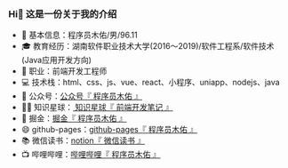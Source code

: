 ### Hi👋 这是一份关于我的介绍

- 💬 基本信息：程序员木佑/男/96.11
- 🎓 教育经历：湖南软件职业技术大学(2016～2019)/软件工程系/软件技术(Java应用开发方向)
- 💼 职业：前端开发工程师
- 💻 技术栈：html、css、js、vue、react、小程序、uniapp、nodejs、java
- 👯 公众号：<a href="https://github.com/hitanquan/hitanquan/blob/main/official_account%20qr_code.png" target="_blank">公众号『 程序员木佑 』</a>
- 👨‍💻‍ 知识星球：<a href="https://github.com/hitanquan/hitanquan/blob/main/xingqiu.png" target="_blank"> 知识星球『 前端开发笔记 』</a>
- 💪 掘金：<a href="https://juejin.cn/user/3593619013907822" target="_blank">掘金『 程序员木佑 』</a>
- 😄 github-pages：<a href="https://hitanquan.github.io/" target="_blank">github-pages『 程序员木佑 』</a>
- 📚 微信读书：<a href="https://muyoujun-wechat-read.notion.site/8e5cc9e318a14dd282892b6e6a798b13" target="_blank">notion『 微信读书 』</a>
- 📺 哔哩哔哩：<a href="https://space.bilibili.com/1981579821?spm_id_from=333.1007.0.0" target="_blank">哔哩哔哩『 程序员木佑 』</a>
  
<!--
**hitanquan/hitanquan** is a ✨ _special_ ✨ repository because its `README.md` (this file) appears on your GitHub profile.

Here are some ideas to get you started:

- 🔭 I’m currently working on ...
- 🌱 I’m currently learning ...
- 👯 I’m looking to collaborate on ...
- 🤔 I’m looking for help with ...
- 💬 Ask me about ...
- 📫 How to reach me: ...
- 😄 Pronouns: ...
- ⚡ Fun fact: ...
-->
